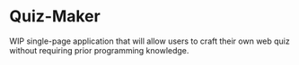 # Quiz-Maker
WIP single-page application that will allow users to craft their own web quiz without requiring prior programming knowledge.
